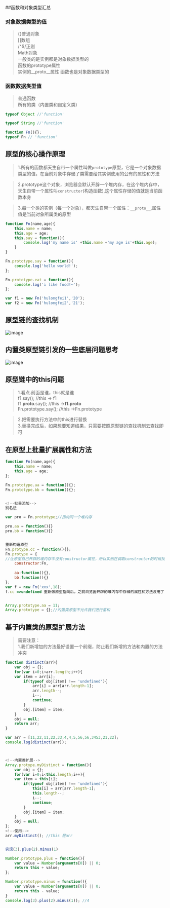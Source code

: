 ##函数和对象类型汇总

### 对象数据类型的值  
> {}普通对象  
> []数组  
> /^$/正则  
> Math对象  
> 一般类的是实例都是对象数据类型的  
> 函数的prototype属性  
> 实例的__proto__属性
> 函数也是对象数据类型的


### 函数数据类型值  
> 普通函数  
> 所有的类（内置类和自定义类）
>
>
>
```javascript
typeof Object //'function'

typeof String //'function'

function Fn(){};
typeof Fn // 'function'
```

## 原型的核心操作原理
>1.所有的函数都天生自带一个属性叫做`prototype`原型，它是一个对象数据类型的值，在当前对象中存储了类需要给其实例使用的公有的属性和方法   

>2.prototype这个对象，浏览器会默认开辟一个堆内存，在这个堆内存中，天生自带一个属性叫`constructor`(构造函数),这个属性存储的值就是当前函数本身  


>3.每一个类的实例（每一个对象），都天生自带一个属性：`__proto__`,属性值是当前对象所属类的原型

```javascript
function Fn(name,age){
    this.name = name;
    this.age = age;
    this.say = function(){
        console.log('my name is' +this.name +'my age is'+this.age);
    }
}

Fn.prototype.say = function(){
    console.log('hello world!');
};

Fn.prototype.eat = function(){
    console.log('i like food!~');
};

var f1 = new Fn('hulongfei1','20');
var f2 = new Fn('hulongfei2','21');
```

## 原型链的查找机制
![image](http://a3.qpic.cn/psb?/865603d4-d87f-4c94-b13e-e3d1a29beb6d/HvsY5YE*bTQLFXaYamX9*6Iy6q8PdhyUSHM0tZj4HSI!/b/dB4BAAAAAAAA&ek=1&kp=1&pt=0&bo=IweqAgAAAAARF6w!&tl=3&vuin=371555675&tm=1528729200&sce=60-2-2&rf=viewer_4)

## 内置类原型链引发的一些底层问题思考

![image](http://a2.qpic.cn/psb?/865603d4-d87f-4c94-b13e-e3d1a29beb6d/0r5z*wv5QcAAi3MQYOYxLNEJNaS.Vhg*2FubinstvVM!/b/dCEBAAAAAAAA&ek=1&kp=1&pt=0&bo=VgfcAgAAAAARF68!&tl=3&vuin=371555675&tm=1528848000&sce=60-2-2&rf=viewer_4)


## 原型链中的this问题
>1.看点.前面是谁，this就是谁   
    f1.say(); //this -> f1  
    f1.__proto__.say(); //this ->__f1.proto__  
    Fn.prototype.say(); //this ->Fn.prototype  
    
>2.把需要执行方法中的this进行替换  
>3.替换完成后，如果想要知道结果，只需要按照原型链的查找机制去查找即可

## 在原型上批量扩展属性和方法

```javascript
function Fn(name,age){
    this.name = name;
    this.age = age;
};

Fn.prototype.aa = function(){};
Fn.prototype.bb = function(){};


<!--批量添加-->
别名法

var pro = Fn.prototype;//指向同一个堆内存

pro.aa = function(){}
pro.bb = function(){}


重新构造原型
Fn.protype.cc = function(){};
Fn.protype = {
//让原型自己开辟的堆内存中没有constructor属性，所以实例在调取constructor的时候找到的是Object，这样不好，此时我们应该重新设置constructor，保证机制的完整性
    constructor:Fn,
    
    aa:function(){},
    bb:function(){}
};
var f = new Fn('xxx',18);
f.cc =>undefined 重新做原型指向后，之前浏览器开辟的堆内存中存储的属性和方法没用了，只有在新内存中存储的才是有用的


Array.prototype.aa = 11;
Array.prototype = {};//内置类原型不允许我们进行重构
```

## 基于内置类的原型扩展方法
>需要注意：  
>1.我们新增加的方法最好设置一个前缀，防止我们新增的方法和内置的方法冲突
```javascript
function distinct(arr){
    var obj = {};
    for(var i=0;i<arr.length;i++){
    var item = arr[i];
        if(typeof obj[item] !== 'undefined'){
            arr[i] = arr[arr.length-1];
            arr.length--;
            i--;
            continue;
        }
        obj.[item] = item;
    }
    obj = null;
    return arr;
}

var arr = [11,22,11,22,33,4,4,5,56,56,3453,21,22];
console.log(distinct(arr));



<!--内置类扩展-->
Array.protype.myDistinct = function(){
    var obj = {};
    for(var i=0;i<this.length;i++){
    var item = this[i];
        if(typeof obj[item] !== 'undefined'){
            this[i] = arr[arr.length-1];
            this.length--;
            i--;
            continue;
        }
        obj.[item] = item;
    }
    obj = null;
};
<!--使用-->
arr.myDistinct(); //this 是arr


实现(3).plus(2).minus(1)

Number.prototype.plus = function(){
    var value = Number(arguments[0]) || 0;
    return this + value;
};

Number.prototype.minus = function(){
    var value = Number(arguments[0]) || 0;
    return this - value;
}
console.log(3).plus(2).minus(1)); //4
```